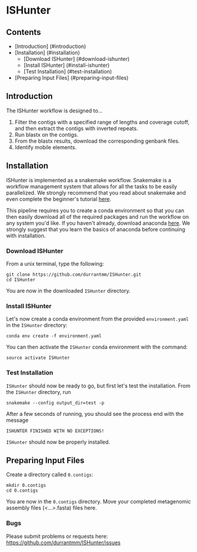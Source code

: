 # ISHunter

## Contents
* [Introduction] (#introduction)
* [Installation] (#installation)
	* [Download ISHunter] (#download-ishunter)
	* [Install ISHunter] (#install-ishunter)
	* [Test Installation] (#test-installation)
* [Preparing Input Files] (#preparing-input-files)

## Introduction
The ISHunter workflow is designed to...
1. Filter the contigs with a specified range of lengths and coverage cutoff, and then extract the contigs with inverted repeats.
2. Run blastx on the contigs.
3. From the blastx results, download the corresponding genbank files.
4. Identify mobile elements.

## Installation
ISHunter is implemented as a snakemake workflow. Snakemake is a workflow management system that allows for all the tasks to be easily parallelized. We strongly recommend that you read about snakemake and even complete the beginner's tutorial [here](https://snakemake.readthedocs.io/en/stable/).

This pipeline requires you to create a conda environment so that you can then easily download all of the required packages and run the workflow on any system you'd like. If you haven't already, download anaconda [here](https://www.continuum.io/downloads). We strongly suggest that you learn the basics of anaconda before continuing with installation.

### Download ISHunter
From a unix terminal, type the following:

~~~~
git clone https://github.com/durrantmm/ISHunter.git
cd ISHunter
~~~~

You are now in the downloaded `ISHunter` directory.

### Install ISHunter
Let's now create a conda environment from the provided `environment.yaml` in the `ISHunter` directory:

~~~~
conda env create -f environment.yaml
~~~~

You can then activate the `ISHunter` conda environment with the command:

~~~~
source activate ISHunter
~~~~

### Test Installation
`ISHunter` should now be ready to go, but first let's test the installation.
From the `ISHunter` directory, run

~~~~
snakemake --config output_dir=test -p
~~~~

After a few seconds of running, you should see the process end with the message

~~~~
ISHUNTER FINISHED WITH NO EXCEPTIONS!
~~~~

`ISHunter` should now be properly installed.

## Preparing Input Files
Create a directory called `0.contigs`:

~~~~
mkdir 0.contigs
cd 0.contigs
~~~~

You are now in the `0.contigs` directory. Move your completed metagenomic assembly files (<...>.fasta) files here. 

### Bugs
Please submit problems or requests here: https://github.com/durrantmm/ISHunter/issues
